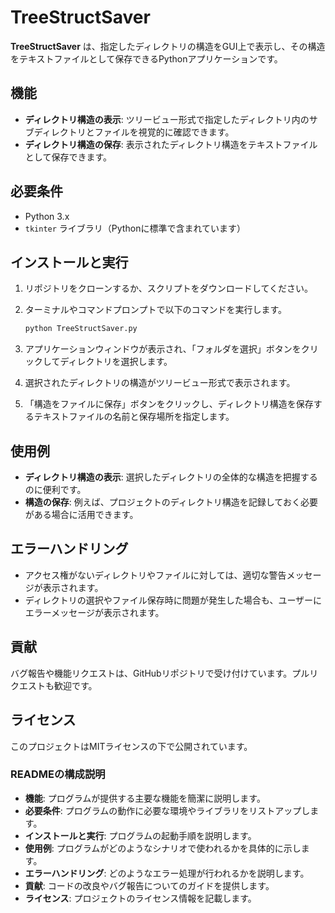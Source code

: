 # TreeStructSaver

**TreeStructSaver** は、指定したディレクトリの構造をGUI上で表示し、その構造をテキストファイルとして保存できるPythonアプリケーションです。

## 機能

- **ディレクトリ構造の表示**: ツリービュー形式で指定したディレクトリ内のサブディレクトリとファイルを視覚的に確認できます。
- **ディレクトリ構造の保存**: 表示されたディレクトリ構造をテキストファイルとして保存できます。

## 必要条件

- Python 3.x
- `tkinter` ライブラリ（Pythonに標準で含まれています）

## インストールと実行

1. リポジトリをクローンするか、スクリプトをダウンロードしてください。
2. ターミナルやコマンドプロンプトで以下のコマンドを実行します。

   ```bash
   python TreeStructSaver.py
   ```

3. アプリケーションウィンドウが表示され、「フォルダを選択」ボタンをクリックしてディレクトリを選択します。
4. 選択されたディレクトリの構造がツリービュー形式で表示されます。
5. 「構造をファイルに保存」ボタンをクリックし、ディレクトリ構造を保存するテキストファイルの名前と保存場所を指定します。

## 使用例

- **ディレクトリ構造の表示**: 選択したディレクトリの全体的な構造を把握するのに便利です。
- **構造の保存**: 例えば、プロジェクトのディレクトリ構造を記録しておく必要がある場合に活用できます。

## エラーハンドリング

- アクセス権がないディレクトリやファイルに対しては、適切な警告メッセージが表示されます。
- ディレクトリの選択やファイル保存時に問題が発生した場合も、ユーザーにエラーメッセージが表示されます。

## 貢献

バグ報告や機能リクエストは、GitHubリポジトリで受け付けています。プルリクエストも歓迎です。

## ライセンス

このプロジェクトはMITライセンスの下で公開されています。

### READMEの構成説明

- **機能**: プログラムが提供する主要な機能を簡潔に説明します。
- **必要条件**: プログラムの動作に必要な環境やライブラリをリストアップします。
- **インストールと実行**: プログラムの起動手順を説明します。
- **使用例**: プログラムがどのようなシナリオで使われるかを具体的に示します。
- **エラーハンドリング**: どのようなエラー処理が行われるかを説明します。
- **貢献**: コードの改良やバグ報告についてのガイドを提供します。
- **ライセンス**: プロジェクトのライセンス情報を記載します。